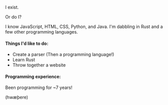 I exist.

Or do I?

I know JavaScript, HTML, CSS, Python, and Java. I'm dabbling in Rust and a few other programming languages.

#### Things I'd like to do:
- Create a parser (Then a programming language!)
- Learn Rust
- Throw together a website

#### Programming experience:
Been programming for ~7 years!

(hwæþere)

